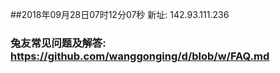 ##2018年09月28日07时12分07秒 新址: 142.93.111.236
### 兔友常见问题及解答: https://github.com/wanggonging/d/blob/w/FAQ.md
